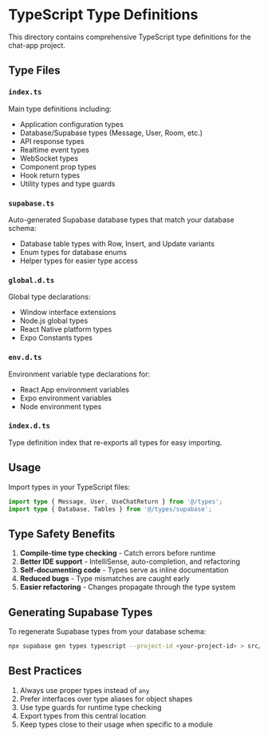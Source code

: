 # TypeScript Type Definitions

This directory contains comprehensive TypeScript type definitions for the chat-app project.

## Type Files

### `index.ts`
Main type definitions including:
- Application configuration types
- Database/Supabase types (Message, User, Room, etc.)
- API response types
- Realtime event types
- WebSocket types
- Component prop types
- Hook return types
- Utility types and type guards

### `supabase.ts`
Auto-generated Supabase database types that match your database schema:
- Database table types with Row, Insert, and Update variants
- Enum types for database enums
- Helper types for easier type access

### `global.d.ts`
Global type declarations:
- Window interface extensions
- Node.js global types
- React Native platform types
- Expo Constants types

### `env.d.ts`
Environment variable type declarations for:
- React App environment variables
- Expo environment variables
- Node environment types

### `index.d.ts`
Type definition index that re-exports all types for easy importing.

## Usage

Import types in your TypeScript files:

```typescript
import type { Message, User, UseChatReturn } from '@/types';
import type { Database, Tables } from '@/types/supabase';
```

## Type Safety Benefits

1. **Compile-time type checking** - Catch errors before runtime
2. **Better IDE support** - IntelliSense, auto-completion, and refactoring
3. **Self-documenting code** - Types serve as inline documentation
4. **Reduced bugs** - Type mismatches are caught early
5. **Easier refactoring** - Changes propagate through the type system

## Generating Supabase Types

To regenerate Supabase types from your database schema:

```bash
npx supabase gen types typescript --project-id <your-project-id> > src/types/supabase.ts
```

## Best Practices

1. Always use proper types instead of `any`
2. Prefer interfaces over type aliases for object shapes
3. Use type guards for runtime type checking
4. Export types from this central location
5. Keep types close to their usage when specific to a module